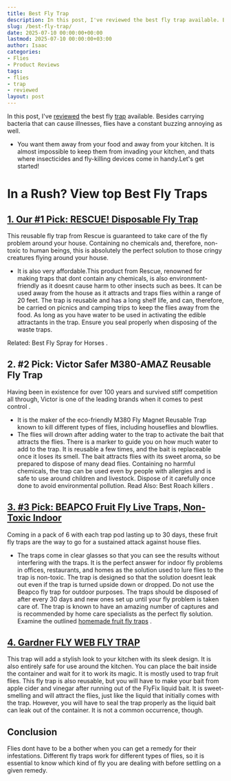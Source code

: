 ```yaml
---
title: Best Fly Trap
description: In this post, I've reviewed the best fly trap available. Besides carrying bacteria that can cause illnesses, flies have a constant buzzing annoying as well. -...
slug: /best-fly-trap/
date: 2025-07-10 00:00:00+00:00
lastmod: 2025-07-10 00:00:00+03:00
author: Isaac
categories:
- Flies
- Product Reviews
tags:
- flies
- trap
- reviewed
layout: post
---
```

In this post, I've [reviewed](https://pestpolicy.com/best-gopher-traps/) the best fly [trap](https://pestpolicy.com/best-silverfish-traps/) available. Besides carrying bacteria that can cause illnesses, flies have a constant buzzing annoying as well.
- You want them away from your food and away from your kitchen.
It is almost impossible to keep them from invading your kitchen, and thats where insecticides and fly-killing devices come in handy.Let's get started!
# **In a Rush? View top Best Fly Traps**

## [1. Our #1 Pick: RESCUE! Disposable Fly Trap](https://www.amazon.com/dp/B07DD28F84/?tag=p-policy-20)

This reusable fly trap from Rescue is guaranteed to take care of the fly problem around your house.
Containing no chemicals and, therefore, non-toxic to human beings, this is absolutely the perfect solution to those cringy creatures flying around your house.
- It is also very affordable.This product from Rescue, renowned for making traps that dont contain any chemicals, is also environment-friendly as it doesnt cause harm to other insects such as bees.
It can be used away from the house as it attracts and traps flies within a range of 20 feet.
The trap is reusable and has a long shelf life, and can, therefore, be carried on picnics and camping trips to keep the flies away from the food.
As long as you have water to be used in activating the edible attractants in the trap. Ensure you seal properly when disposing of the waste traps.

Related:
Best Fly Spray for Horses
.
## **2. #2 Pick: Victor Safer M380-AMAZ Reusable Fly Trap**

Having been in existence for over 100 years and survived stiff competition all through, Victor is one of the leading brands when it
comes to pest control
.
- It is the maker of the eco-friendly M380 Fly Magnet Reusable Trap known to kill different types of flies, including houseflies and blowflies.
- The flies will drown after adding water to the trap to activate the bait that attracts the flies. There is a marker to guide you on how much water to add to the trap.
It is reusable a few times, and the bait is replaceable once it loses its smell. The bait attracts flies with its sweet aroma, so be prepared to dispose of many dead flies.
Containing no harmful chemicals, the trap can be used even by people with allergies and is safe to use around children and livestock. Dispose of it carefully once done to avoid environmental pollution.
Read Also:
Best Roach killers
.

## [3. #3 Pick: BEAPCO Fruit Fly Live Traps, Non-Toxic Indoor](https://www.amazon.com/dp/B00CRYOPMQ/?tag=p-policy-20)

Coming in a pack of 6 with each trap pod lasting up to 30 days, these fruit fly traps are the way to go for a sustained attack against house flies.
- The traps come in clear glasses so that you can see the results without interfering with the traps.
It is the perfect answer for indoor fly problems in offices, restaurants, and homes as the solution used to lure flies to the trap is non-toxic.
The trap is designed so that the solution doesnt leak out even if the trap is turned upside down or dropped. Do not use the Beapco fly
trap for outdoor
purposes.
The traps should be disposed of after every 30 days and new ones set up until your fly problem is taken care of.
The trap is known to have an amazing number of captures and is recommended by home care specialists as the perfect fly solution. Examine the outlined
[homemade fruit fly traps](https://pestpolicy.com/homemade-fruit-fly-trap/)
.
## [4. Gardner FLY WEB FLY TRAP](https://www.amazon.com/dp/B0006OIZN4/?tag=p-policy-20)

This trap will add a stylish look to your kitchen with its sleek design. It is also entirely safe for use around the kitchen.
You can place the bait inside the container and wait for it to work its magic.
It is mostly used to trap fruit flies. This fly trap is also reusable, but you will have to make your bait from
apple cider and vinegar
after running out of the FlyFix liquid bait.
It is sweet-smelling and will attract the flies, just like the liquid that initially comes with the trap.
However, you will have to seal the trap properly as the liquid bait can leak out of the container. It is not a common occurrence, though.
## Conclusion
Flies dont have to be a bother when you can get a remedy for their infestations.
Different fly traps work for different types of flies, so it is essential to know which kind of fly you are dealing with before settling on a given remedy.
